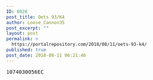 ```yaml
---
ID: 6026
post_title: Oets 93/K4
author: Loose_Cannon35
post_excerpt: ""
layout: post
permalink: >
  https://portalrepository.com/2018/08/11/oets-93-k4/
published: true
post_date: 2018-08-11 06:21:46
---
```

<pre>1074030056EC</pre>